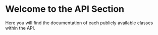 # Welcome to the API Section

Here you will find the documentation of each publicly available classes within the API.